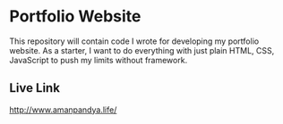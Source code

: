 # Portfolio Website
This repository will contain code I wrote for developing my portfolio website. As a starter, I want to do everything with just plain HTML, CSS, JavaScript to push my limits without framework.

## Live Link
http://www.amanpandya.life/
